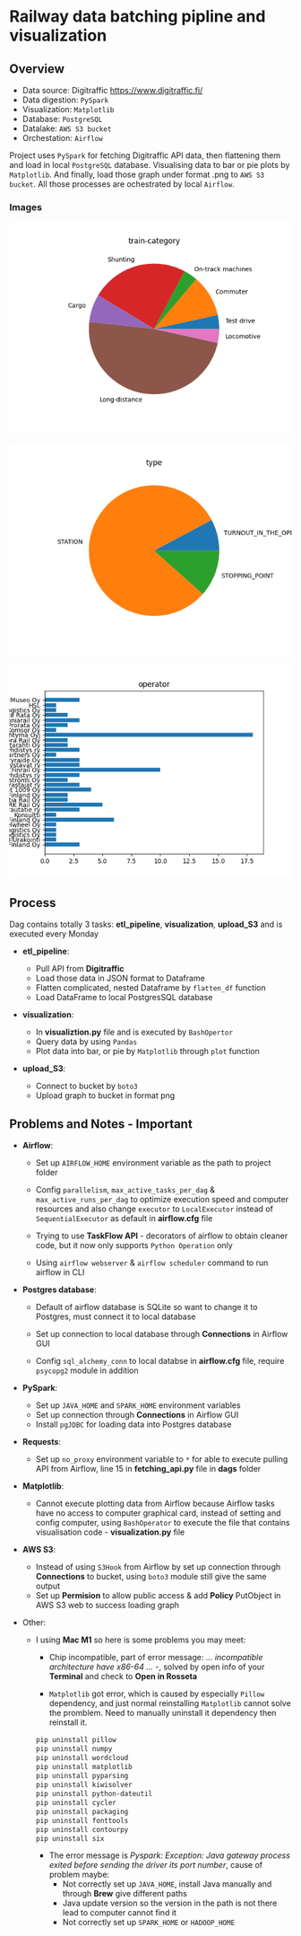 # Railway data batching pipline and visualization

## Overview
- Data source: Digitraffic https://www.digitraffic.fi/
- Data digestion: `PySpark`
- Visualization: `Matplotlib`
- Database: `PostgreSQL`
- Datalake: `AWS S3 bucket`
- Orchestation: `Airflow` 

Project uses `PySpark` for fetching Digitraffic API data, then flattening them  and load in local `PostgreSQL` database. Visualising data to bar or pie plots by `Matplotlib`. And finally, load those graph under format .png to `AWS S3 bucket`. All those processes are ochestrated by local `Airflow`.

### Images
![Train category](plot_fig/2023-02-07-train-category.png)

![Station types](plot_fig/2023-02-07-type.png)

![Train amount of operators](plot_fig/2023-02-07-operator.png)

## Process

Dag contains totally 3 tasks: **etl_pipeline**, **visualization**, **upload_S3** and is executed every Monday 

- **etl_pipeline**:
    - Pull API from **Digitraffic** 
    - Load those data in JSON format to Dataframe
    - Flatten complicated, nested Dataframe by `flatten_df` function 
    - Load DataFrame to local PostgresSQL database 

- **visualization**:
    - In **visualiztion.py** file and is executed by `BashOpertor` 
    - Query data by using `Pandas`
    - Plot data into bar, or pie by `Matplotlib` through `plot` function

- **upload_S3**:
    - Connect to bucket by `boto3`
    - Upload graph to bucket in format png 

## Problems and Notes - Important

- **Airflow**: 
    - Set up `AIRFLOW_HOME` environment variable as the path to project folder

    - Config `parallelism`, `max_active_tasks_per_dag` & `max_active_runs_per_dag` to optimize execution speed and computer resources and also change `executor` to `LocalExecutor` instead of `SequentialExecutor` as default in **airflow.cfg** file

    - Trying to use **TaskFlow API** - decorators of airflow to obtain cleaner code, but it now only supports `Python Operation` only
    
    - Using `airflow webserver` & `airflow scheduler` command to run airflow in CLI

- **Postgres database**: 
    - Default of airflow database is SQLite so want to change it to Postgres, must connect it to local database
    - Set up connection to local database through **Connections** in Airflow GUI

    - Config `sql_alchemy_conn` to local databse in **airflow.cfg** file, require `psycopg2` module in addition

- **PySpark**: 
    - Set up `JAVA_HOME` and `SPARK_HOME` environment variables
    - Set up connection through **Connections** in Airflow GUI
    - Install `pgJDBC` for loading data into Postgres database

- **Requests**:
    - Set up `no_proxy` environment variable to `*` for able to execute pulling API from Airflow, line 15 in **fetching_api.py** file in **dags** folder

- **Matplotlib**:
    - Cannot execute plotting data from Airflow because Airflow tasks have no access to computer graphical card, instead of setting and config computer, using `BashOperator` to execute the file that contains visualisation code - **visualization.py** file

- **AWS S3**: 
    - Instead of using `S3Hook` from Airflow by set up connection through **Connections** to bucket, using `boto3` module still give the same output
    - Set up **Permision** to allow public access & add **Policy** PutObject in AWS S3 web to success loading graph

- Other: 
    - I using **Mac M1** so here is some problems you may meet:
        - Chip incompatible, part of error message: *... incompatible architecture have x86-64 ...* -, solved by open info of your **Terminal** and check to **Open in Rosseta**

        - `Matplotlib` got error, which is caused by especially `Pillow` dependency, and just normal reinstalling `Matplotlib` cannot solve the promblem. Need to manually uninstall it dependency then reinstall it. 
        ```
        pip uninstall pillow
        pip uninstall numpy
        pip uninstall wordcloud
        pip uninstall matplotlib 
        pip uninstall pyparsing
        pip uninstall kiwisolver
        pip uninstall python-dateutil
        pip uninstall cycler
        pip uninstall packaging
        pip uninstall fonttools
        pip uninstall contourpy
        pip uninstall six
        ```

        - The error message is *Pyspark: Exception: Java gateway process exited before sending the driver its port number*, cause of problem maybe:
            - Not correctly set up `JAVA_HOME`, install Java manually and through **Brew** give different paths
            - Java update version so the version in the path is not there lead to computer cannot find it
            - Not correctly set up `SPARK_HOME` or `HADOOP_HOME`